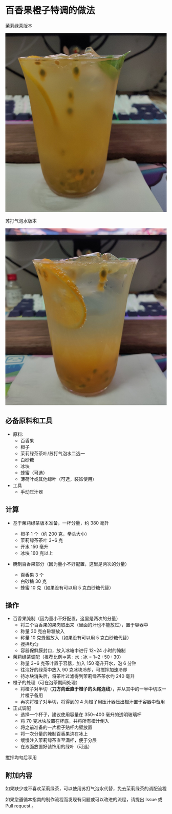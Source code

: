 # 百香果橙子特调的做法

茉莉绿茶版本

![tea](./tea-version.jpg)

苏打气泡水版本

![tea](./soda-version.jpg)

## 必备原料和工具

- 原料:
  - 百香果
  - 橙子
  - 茉莉绿茶茶叶/苏打气泡水二选一
  - 白砂糖
  - 冰块
  - 蜂蜜（可选）
  - 薄荷叶或其他绿叶（可选，装饰使用）
- 工具
  - 手动压汁器

## 计算

- 基于茉莉绿茶版本准备，一杯分量，约 380 毫升
  - 橙子 1 个（约 200 克，拳头大小）
  - 茉莉绿茶茶叶 3~6 克
  - 开水 150 毫升
  - 冰块 160 克以上

- 腌制百香果部分（因为量小不好配置，这里是两次的分量）
  - 百香果 3 个
  - 白砂糖 30 克
  - 蜂蜜 10 克（如果没有可以用 5 克白砂糖代替）

## 操作

- 百香果腌制（因为量小不好配置，这里是两次的分量）
  - 将三个百香果的果肉取出来（里面的汁也不能放过），置于容器中
  - 称量 30 克白砂糖放入
  - 称量 10 克蜂蜜放入（如果没有可以用 5 克白砂糖代替）
  - 搅拌均匀
  - 容器保鲜膜封口，放入冰箱中进行 12~24 小时的腌制
- 茉莉绿茶调配（推荐比例=>茶 : 水 : 冰 = 1~2 : 50 : 30）
  - 称量 3~6 克茶叶置于容器，加入 150 毫升开水，泡 6 分钟
  - 往泡好的绿茶中放入 90 克冰块冷却，可搅拌加速冷却
  - 待冰块消失后，将茶叶过滤得到茉莉绿茶茶水约 240 毫升
- 橙子的处理（可在泡茶期间处理）
  - 将橙子对半切（**刀方向垂直于橙子的头尾连线**），并从其中的一半中切取一片橙子备用
  - 再次将橙子对半切，将得到的 4 角橙子用压汁器压出橙汁置于容器中备用
- 正式调配
  - 选择一个杯子，建议使用容量在 350~400 毫升的透明玻璃杯
  - 将 70 克冰块放置在杯底，并将所有橙汁倒入
  - 将之前准备的一片橙子贴杯内壁放置
  - 将一次分量的腌制百香果浇在冰上
  - 缓慢注入茉莉绿茶直至满杯，便于分层
  - 在液面放置好装饰用的绿叶（可选）

搅拌均匀后享用

## 附加内容

如果缺少或不喜欢茉莉绿茶，可以使用苏打气泡水代替，免去茉莉绿茶的调配流程

如果您遵循本指南的制作流程而发现有问题或可以改进的流程，请提出 Issue 或 Pull request 。
